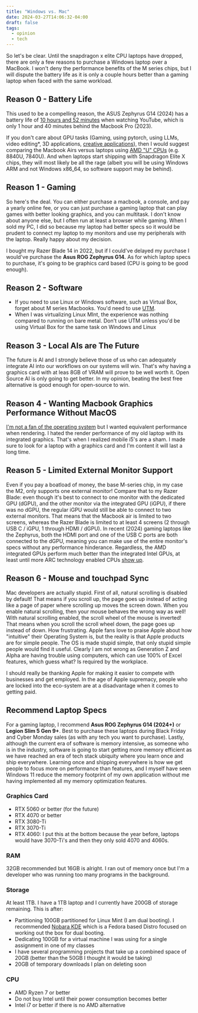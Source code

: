 ```yaml
---
title: "Windows vs. Mac"
date: 2024-03-27T14:06:32-04:00
draft: false
tags:
  - opinion
  - tech
---
```


So let's be clear. Until the snapdragon x elite CPU laptops have dropped, there are only a few reasons to purchase a Windows laptop over a MacBook. I won't deny the performance benefits of the M series chips, but I will dispute the battery life as it is only a couple hours better than a gaming laptop when faced with the same workload.

## Reason 0 - Battery Life

This used to be a compelling reason, the ASUS Zephyrus G14 (2024) has a battery life of [10 hours and 52 minutes]((https://youtu.be/-i7ocqfFrOk?si=wKmEd8LSttdJW-gc&t=420)) when watching YouTube, which is only 1 hour and 40 minutes behind the Macbook Pro (2023).

If you don't care about GPU tasks (Gaming, using pytorch, using LLMs, video editing\*, 3D applications, [creative applications](https://www.nvidia.com/en-us/studio/software/)), then I would suggest comparing the Macbook Airs versus laptops using [AMD "U" CPUs](https://www.amd.com/en/products/processors/laptop/ryzen.html#portfolio) (e.g. 8840U, 7840U). And when laptops start shipping with Snapdragon Elite X chips, they will most likely be all the rage (albeit you will be using Windows ARM and not Windows x86_64, so software support may be behind).

## Reason 1 - Gaming

So here's the deal. You can either purchase a macbook, a console, and pay a yearly online fee, or you can just purchase a gaming laptop that can play games with better looking graphics, and you can multitask. I don't know about anyone else, but I often run at least a browser while gaming. When I sold my PC, I did so because my laptop had better specs so it would be prudent to connect my laptop to my monitors and use my peripherals with the laptop. Really happy about my decision.

I bought my Razer Blade 14 in 2022, but if I could've delayed my purchase I would've purchase the **Asus ROG Zephyrus G14.** As for which laptop specs to purchase, it's going to be graphics card based (CPU is going to be good enough).

## Reason 2 - Software

- If you need to use Linux or Windows software, such as Virtual Box, forget about M series Macbooks. You'd need to use [UTM](https://mac.getutm.app/).
- When I was virtualizing Linux MInt, the experience was nothing compared to running on bare metal. Don't use UTM unless you'd be using Virtual Box for the same task on Windows and Linux

## Reason 3 - Local AIs are The Future

The future is AI and I strongly believe those of us who can adequately integrate AI into our workflows on our systems will win. That's why having a graphics card with at leas 8GB of VRAM will prove to be well worth it. Open Source AI is only going to get better. In my opinion, beating the best free alternative is good enough for open-source to win.

## Reason 4 - Wanting Macbook Graphics Performance Without MacOS

[I'm not a fan of the operating system](/posts/macos-sucks) but I wanted equivalent performance when rendering. I hated the render performance of my old laptop with its integrated graphics. That's when I realized mobile i5's are a sham. I made sure to look for a laptop with a graphics card and I'm content it will last a long time.

## Reason 5 - Limited External Monitor Support

Even if you pay a boatload of money, the base M-series chip, in my case the M2, only supports one external monitor! Compare that to my Razer Blade: even though it's best to connect to one monitor with the dedicated GPU (dGPU), and the other monitor via the integrated GPU (iGPU), if there was no dGPU, the regular iGPU would still be able to connect to two external monitors. That means that the Macbook air is limited to two screens, whereas the Razer Blade is limited to at least 4 screens (2 through USB C / iGPU, 1 through HDMI / dGPU). In recent (2024) gaming laptops like the Zephyrus, both the HDMI port and one of the USB C ports are both connected to the dGPU, meaning you can make use of the entire monitor's specs without any performance hinderance. Regardless, the AMD integrated GPUs perform much better than the integrated Intel GPUs, at least until more ARC technology enabled CPUs [show up](https://www.acer.com/us-en/laptops/swift/swift-go-16#filterHeader).

## Reason 6 - Mouse and touchpad Sync

Mac developers are actually stupid. First of all, natural scrolling is disabled by default! That means if you scroll up, the page goes up instead of acting like a page of paper where scrolling up moves the screen down. When you enable natural scrolling, then your mouse behaves the wrong way as well! With natural scrolling enabled, the scroll wheel of the mouse is inverted! That means when you scroll the scroll wheel down, the page goes up instead of down. How frustrating. Apple fans love to praise Apple about how "intuitive" their Operating System is, but the reality is that Apple products are for simple people. The OS is made stupid simple, that only stupid simple people would find it useful. Clearly I am not wrong as Generation Z and Alpha are having trouble using computers, which can use 100% of Excel features, which guess what? Is required by the workplace.

I should really be thanking Apple for making it easier to compete with businesses and get employed. In the age of Apple supremacy, people who are locked into the eco-system are at a disadvantage when it comes to getting paid.

## Recommend Laptop Specs

For a gaming laptop, I recommend  **Asus ROG Zephyrus G14 (2024+)** or **Legion Slim 5 Gen 9+**. Best to purchase these laptops during Black Friday and Cyber Monday sales (as with any tech you want to purchase). Lastly, although the current era of software is memory intensive, as someone who is in the industry, software is going to start getting more memory efficient as we have reached an era of tech stack ubiquity where you learn once and ship everywhere. Learning once and shipping everywhere is how we get people to focus more on performance than features, and I myself have seen Windows 11 reduce the memory footprint of my own application without me having implemented all my memory optimization features.

### Graphics Card

- RTX 5060 or better (for the future)
- RTX 4070 or better
- RTX 3080-Ti
- RTX 3070-Ti
- RTX 4060: I put this at the bottom because the year before, laptops would have 3070-Ti's and then they only sold 4070 and 4060s.

### RAM

32GB recommended but 16GB is alright. I ran out of memory once but I'm a developer who was running too many programs in the background.

### Storage

At least 1TB. I have a 1TB laptop and I currently have 200GB of storage remaining. This is after:

- Partitioning 100GB partitioned for Linux Mint (I am dual booting). I recommended [Nobara KDE](https://blog.elijahlopez.ca/posts/linux-tips/#which-distro-should-i-use) which is a Fedora based Distro focused on working out the box for dual booting.
- Dedicating 100GB for a virtual machine I was using for a single assignment in one of my classes
- I have several programming projects that take up a combined space of 20GB (better than the 50GB I thought it would be taking)
- 20GB of temporary downloads I plan on deleting soon

### CPU

- AMD Ryzen 7 or better
- Do not buy Intel until their power consumption becomes better
- Intel i7 or better if there is no AMD alternative
